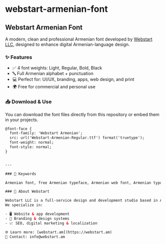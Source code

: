 # webstart-armenian-font
## Webstart Armenian Font

A modern, clean and professional Armenian font developed by [Webstart LLC](https://webstart.am), designed to enhance digital Armenian-language design.

### ✨ Features

- ✅ 4 font weights: Light, Regular, Bold, Black
- 🔤 Full Armenian alphabet + punctuation
- 💻 Perfect for: UI/UX, branding, apps, web design, and print
- 🌍 Free for commercial and personal use

### 📥 Download & Use

You can download the font files directly from this repository or embed them in your projects.

```html
@font-face {
  font-family: 'Webstart Armenian';
  src: url('Webstart-Armenian-Regular.ttf') format('truetype');
  font-weight: normal;
  font-style: normal;
}


---

### 🔎 Keywords

Armenian font, free Armenian typeface, Armenian web font, Armenian typography, Armenian UI font, Webstart font, custom Armenian font, Armenian branding font, modern Armenian font, Armenian digital design

### 📢 About Webstart

Webstart LLC is a full-service design and development studio based in Armenia.  
We specialize in:

- 🖥️ Website & app development  
- 🎨 Branding & design systems  
- 📈 SEO, digital marketing & localization  

🌐 Learn more: [webstart.am](https://webstart.am)  
📩 Contact: info@webstart.am
